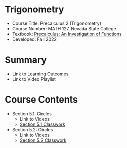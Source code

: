 <div id="top"></div>

# Trigonometry
 - Course Title: Precalculus 2 (Trigonometry)
 - Course Number: MATH 127, Nevada State College
 - Textbook: <a href="https://www.opentextbookstore.com/precalc/" target="_blank">Precalculus: An Investigation of Functions</a>
 - Developed: Fall 2022

# Summary
 - Link to Learning Outcomes
 - Link to Video Playlist

# Course Contents
 - Section 5.1: Circles
    - Link to Videos
    - [Section 5.1 Classwork](https://github.com/AaronWongNSC/Trigonometry/blob/main/5.1-Classwork.pdf)
 - Section 5.2: Circles
    - Link to Videos
    - [Section 5.2 Classwork](https://github.com/AaronWongNSC/Trigonometry/blob/main/5.2-Classwork.pdf)